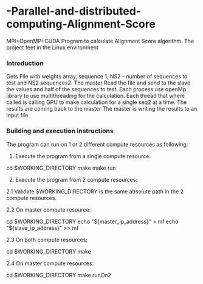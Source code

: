 # -Parallel-and-distributed-computing-Alignment-Score
MPI+OpenMP+CUDA Program to calculate Alignment Score algorithm. 
The project feet in the Linux environment

### Introduction ###
Gets File with weights array, sequence 1, NS2 - number of sequences to test and NS2 sequences2.
The master Read the file and send to the slave the values and half of the sequences to test.
Each process use openMp library to use multithreading for the calculation.
Each thread that where called is calling GPU to make calculation for a single seq2 at a time.
The results are coming back to the master
The master is writing the results to an input file


### Building and execution instructions ###

The program can run on 1 or 2 different compute resources as following:

1. Execute the program from a single compute resource:

cd $WORKING_DIRECTORY
make
make run


2. Execute the program from 2 compute resources:

2.1 Validate $WORKING_DIRECTORY is the same absolute path in the 2 compute resources.

2.2 On master compute resource:

cd $WORKING_DIRECTORY
echo "${master_ip_address}" > mf
echo "${slave_ip_address}" >> mf

2.3 On both compute resources:

cd $WORKING_DIRECTORY
make

2.4 On master compute resources:

cd $WORKING_DIRECTORY
make runOn2


